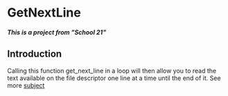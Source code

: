 # GetNextLine
##### This is a project from  "School 21"

## Introduction
Calling this function get_next_line in a loop will then allow you to read the text available on the file descriptor one line at a time until the end of it.
See more [subject](http://example.com/)